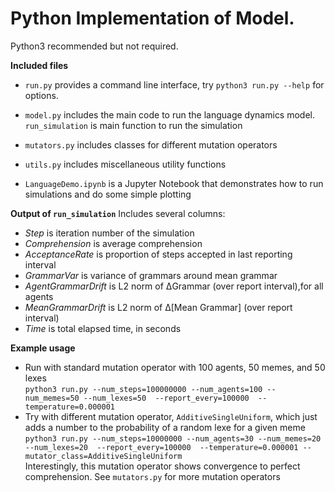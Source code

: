 # Python Implementation of Model.  
Python3 recommended but not required.

**Included files**
* `run.py` provides a command line interface, try ``python3 run.py --help``  for options.
* `model.py` includes the main code to run the language dynamics model. `run_simulation` is main function to run the simulation
* `mutators.py` includes classes for different mutation operators
* `utils.py` includes miscellaneous utility functions

* `LanguageDemo.ipynb` is a Jupyter Notebook that demonstrates how to run simulations and do some simple plotting

**Output of `run_simulation`**
Includes several columns:
* *Step* is iteration number of the simulation
* *Comprehension* is average comprehension
* *AcceptanceRate* is proportion of steps accepted in last reporting interval
* *GrammarVar* is variance of grammars around mean grammar
* *AgentGrammarDrift* is L2 norm of ΔGrammar (over report interval),for all agents
* *MeanGrammarDrift* is L2 norm of Δ\[Mean Grammar\] (over report interval)
* *Time* is total elapsed time, in seconds

**Example usage**
* Run with standard mutation operator with 100 agents, 50 memes, and 50 lexes  
``python3 run.py --num_steps=100000000 --num_agents=100 --num_memes=50 --num_lexes=50  --report_every=100000  --temperature=0.000001``
* Try with different mutation operator, `AdditiveSingleUniform`, which just adds a number to the probability of a random lexe for a given meme  
``python3 run.py --num_steps=10000000 --num_agents=30 --num_memes=20 --num_lexes=20  --report_every=100000  --temperature=0.000001 --mutator_class=AdditiveSingleUniform``  
Interestingly, this mutation operator shows convergence to perfect comprehension. See `mutators.py` for more mutation operators
